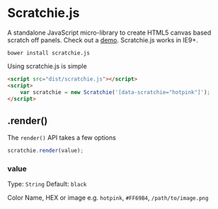 # Scratchie.js

A standalone JavaScript micro-library to create HTML5 canvas based scratch off panels. Check out a [demo](). Scratchie.js works in IE9+.

```
bower install scratchie.js
```

Using scratchie.js is simple

```html
<script src="dist/scratchie.js"></script>
<script>
	var scratchie = new Scratchie('[data-scratchie="hotpink"]');
</script>
```

## .render()

The `render()` API takes a few options

```javascript
scratchie.render(value);
```

### value
Type: `String` Default: `black` 

Color Name, HEX or image e.g. `hotpink`, `#FF69B4`, `/path/to/image.png`
